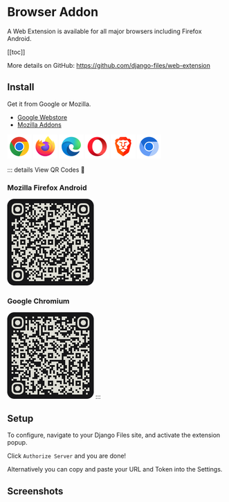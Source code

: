 # Browser Addon

A Web Extension is available for all major browsers including Firefox Android.

[[toc]]

More details on GitHub: https://github.com/django-files/web-extension

## Install

Get it from Google or Mozilla.

- [Google Webstore](https://chromewebstore.google.com/detail/django-files/abpbiefojfkekhkjnpakpekkpeibnjej)
- [Mozilla Addons](https://addons.mozilla.org/addon/django-files)

[![Google Chrome](https://raw.githubusercontent.com/django-files/repo-images/refs/heads/master/browsers/56/chrome.png)](https://chromewebstore.google.com/detail/django-files/abpbiefojfkekhkjnpakpekkpeibnjej)
[![Mozilla Firefox](https://raw.githubusercontent.com/django-files/repo-images/refs/heads/master/browsers/56/firefox.png)](https://addons.mozilla.org/en-US/firefox/addon/django-files)
[![Microsoft Edge](https://raw.githubusercontent.com/django-files/repo-images/refs/heads/master/browsers/56/edge.png)](https://chromewebstore.google.com/detail/django-files/abpbiefojfkekhkjnpakpekkpeibnjej)
[![Opera](https://raw.githubusercontent.com/django-files/repo-images/refs/heads/master/browsers/56/opera.png)](https://chromewebstore.google.com/detail/django-files/abpbiefojfkekhkjnpakpekkpeibnjej)
[![Brave](https://raw.githubusercontent.com/django-files/repo-images/refs/heads/master/browsers/56/brave.png)](https://chromewebstore.google.com/detail/django-files/abpbiefojfkekhkjnpakpekkpeibnjej)
[![Chromium](https://raw.githubusercontent.com/django-files/repo-images/refs/heads/master/browsers/56/chromium.png)](https://chromewebstore.google.com/detail/django-files/abpbiefojfkekhkjnpakpekkpeibnjej)

::: details View QR Codes 📸

<h3>Mozilla Firefox Android</h3>

[![Firefox Android](https://raw.githubusercontent.com/django-files/repo-images/refs/heads/master/web-extension/qr/mozilla.png)](https://addons.mozilla.org/en-US/firefox/addon/django-files)

<h3>Google Chromium</h3>

[![Firefox Android](https://raw.githubusercontent.com/django-files/repo-images/refs/heads/master/web-extension/qr/google.png)](https://chromewebstore.google.com/detail/django-files/abpbiefojfkekhkjnpakpekkpeibnjej)
:::

## Setup

To configure, navigate to your Django Files site, and activate the extension popup.

Click `Authorize Server` and you are done!

Alternatively you can copy and paste your URL and Token into the Settings.

## Screenshots

<VPSwiper
base-url="https://raw.githubusercontent.com/django-files/repo-images/refs/heads/master/web-extension/docs"
:number-of-slides="6"
:pagination="{ clickable: true }"
/>
